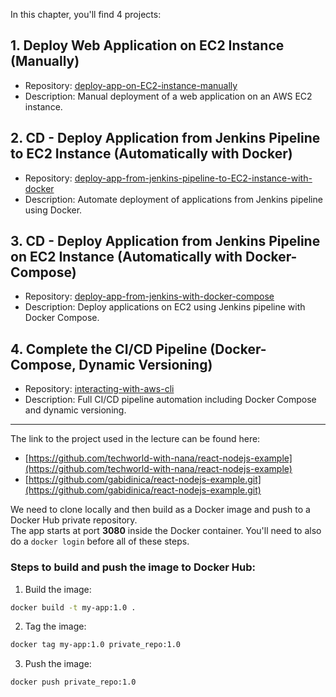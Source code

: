 In this chapter, you'll find 4 projects:
## 1. Deploy Web Application on EC2 Instance (Manually)
- Repository: [deploy-app-on-EC2-instance-manually](https://github.com/gabidinica/aws-services/tree/main/deploy-app-on-EC2-instance-manually)  
- Description: Manual deployment of a web application on an AWS EC2 instance.

## 2. CD - Deploy Application from Jenkins Pipeline to EC2 Instance (Automatically with Docker)
- Repository: [deploy-app-from-jenkins-pipeline-to-EC2-instance-with-docker](https://github.com/gabidinica/aws-services/tree/main/deploy-app-from-jenkins-pipeline-to-EC2-instance-with-docker)  
- Description: Automate deployment of applications from Jenkins pipeline using Docker.

## 3. CD - Deploy Application from Jenkins Pipeline on EC2 Instance (Automatically with Docker-Compose)
- Repository: [deploy-app-from-jenkins-with-docker-compose](https://github.com/gabidinica/aws-services/tree/main/deploy-app-from-jenkins-with-docker-compose)  
- Description: Deploy applications on EC2 using Jenkins pipeline with Docker Compose.

## 4. Complete the CI/CD Pipeline (Docker-Compose, Dynamic Versioning)
- Repository: [interacting-with-aws-cli](https://github.com/gabidinica/aws-services/tree/main/interacting-with-aws-cli)  
- Description: Full CI/CD pipeline automation including Docker Compose and dynamic versioning.

---

The link to the project used in the lecture can be found here:  
- [https://github.com/techworld-with-nana/react-nodejs-example](https://github.com/techworld-with-nana/react-nodejs-example)  
- [https://github.com/gabidinica/react-nodejs-example.git](https://github.com/gabidinica/react-nodejs-example.git)  

We need to clone locally and then build as a Docker image and push to a Docker Hub private repository.  
The app starts at port **3080** inside the Docker container. You'll need to also do a `docker login` before all of these steps.  

### Steps to build and push the image to Docker Hub:
1. Build the image:
```bash
docker build -t my-app:1.0 .
```

2. Tag the image:
```bash
docker tag my-app:1.0 private_repo:1.0
```

3. Push the image:
```bash
docker push private_repo:1.0
```
